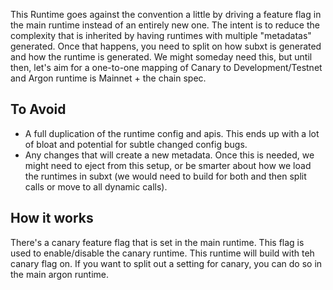 This Runtime goes against the convention a little by driving a feature flag in the main runtime instead of an entirely
new one. The intent is to reduce the complexity that is inherited by having runtimes with multiple "metadatas"
generated. Once that happens, you need to split on how subxt is generated and how the runtime is generated. We might
someday need this, but until then, let's aim for a one-to-one mapping of Canary to Development/Testnet and Argon runtime
is Mainnet + the chain spec.

## To Avoid

- A full duplication of the runtime config and apis. This ends up with a lot of bloat and potential for subtle changed
  config bugs.
- Any changes that will create a new metadata. Once this is needed, we might need to eject from this setup, or be
  smarter about how we load the runtimes in subxt (we would need to build for both and then split calls or move to all
  dynamic calls).

## How it works

There's a canary feature flag that is set in the main runtime. This flag is used to enable/disable the canary runtime.
This runtime will build with teh canary flag on. If you want to split out a setting for canary, you can do so in the
main argon runtime.
